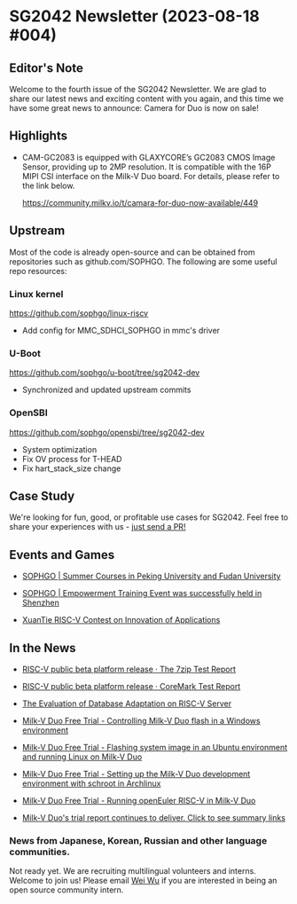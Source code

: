 # SG2042 Newsletter (2023-08-18 #004)

## Editor's Note

Welcome to the fourth issue of the SG2042 Newsletter. We are glad to share our latest news and exciting content with you again, and this time we have some great news to announce: Camera for Duo is now on sale!

## Highlights

+ CAM-GC2083 is equipped with GLAXYCORE’s GC2083 CMOS Image Sensor, providing up to 2MP resolution. It is compatible with the 16P MIPI CSI interface on the Milk-V Duo board. For details, please refer to the link below.

  https://community.milkv.io/t/camara-for-duo-now-available/449


## Upstream

Most of the code is already open-source and can be obtained from repositories such as github.com/SOPHGO. The following are some useful repo resources:

### Linux kernel

https://github.com/sophgo/linux-riscv

+ Add config for MMC_SDHCI_SOPHGO in mmc's driver

### U-Boot

https://github.com/sophgo/u-boot/tree/sg2042-dev

+ Synchronized and updated upstream commits

### OpenSBI

https://github.com/sophgo/opensbi/tree/sg2042-dev

+ System optimization
+ Fix OV process for T-HEAD
+ Fix hart_stack_size change

## Case Study

We're looking for fun, good, or profitable use cases for SG2042. Feel free to share your experiences with us - [just send a PR!](https://github.com/sophgocommunity/SG2042-Newsletter)

## Events and Games

+ [SOPHGO | Summer Courses in Peking University and Fudan University](https://mp.weixin.qq.com/s/G15vLVwRUGiep7kvqcVURg)

+ [SOPHGO | Empowerment Training Event was successfully held in Shenzhen](https://mp.weixin.qq.com/s/gHCPj7VoXSEvCdFbBCI0bA)

+ [XuanTie RISC-V Contest on Innovation of Applications](https://riscv.org/blog/2023/08/xuantie-risc-v-contest-on-innovation-of-applications/)

## In the News

+ [RISC-V public beta platform release · The 7zip Test Report](https://mp.weixin.qq.com/s/LlhomGFHUeP3CANVMcGjdg)

+ [RISC-V public beta platform release · CoreMark Test Report](https://mp.weixin.qq.com/s/4eCHKrMVuhcEGjJcWWeD7g)

+ [The Evaluation of Database Adaptation on RISC-V Server](https://mp.weixin.qq.com/s/wRGNL0Y00D-lmLczPn0MpQ)

+ [Milk-V Duo Free Trial - Controlling Milk-V Duo flash in a Windows environment](https://bbs.elecfans.com/jishu_2369979_1_1.html)

+ [Milk-V Duo Free Trial - Flashing system image in an Ubuntu environment and running Linux on Milk-V Duo](https://bbs.elecfans.com/jishu_2369644_1_1.html)

+ [Milk-V Duo Free Trial - Setting up the Milk-V Duo development environment with schroot in Archlinux](https://forum.sophgo.com/t/milk-v-duo-archlinux-schroot-milkv-duo/163)

+ [Milk-V Duo Free Trial - Running openEuler RISC-V in Milk-V Duo](https://forum.sophgo.com/t/milk-v-duo-milkv-duo-openeuler-risc-v/164)

+ [Milk-V Duo's trial report continues to deliver. Click to see summary links](https://bbs.elecfans.com/try_CV1800B.html)


### News from Japanese, Korean, Russian and other language communities.

Not ready yet. We are recruiting multilingual volunteers and interns. Welcome to join us! Please email [Wei Wu](mailto:wuwei2016@iscas.ac.cn) if you are interested in being an open source community intern.

